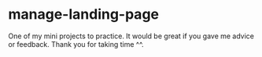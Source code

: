 # manage-landing-page
One of my mini projects to practice. It would be great if you gave me advice or feedback. Thank you for taking time ^^.
